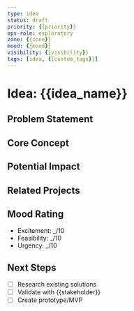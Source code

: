 ```yaml
---
type: idea
status: draft
priority: {{priority}}
ops-role: exploratory
zone: {{zone}}
mood: {{mood}}
visibility: {{visibility}}
tags: [idea, {{custom_tags}}]
---
```


# Idea: {{idea_name}}

## Problem Statement
<!-- What problem does this idea solve? -->

## Core Concept
<!-- Describe the idea in 2-3 sentences -->

## Potential Impact
<!-- How would this change things if implemented? -->

## Related Projects
<!-- Link to existing or potential projects -->

## Mood Rating
- Excitement: _/10
- Feasibility: _/10
- Urgency: _/10

## Next Steps
- [ ] Research existing solutions
- [ ] Validate with {{stakeholder}}
- [ ] Create prototype/MVP